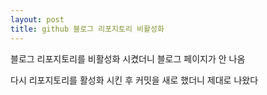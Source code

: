```yaml
---
layout: post
title: github 블로그 리포지토리 비활성화
---
```


블로그 리포지토리를 비활성화 시켰더니 블로그 페이지가 안 나옴

다시 리포지토리를 활성화 시킨 후 커밋을 새로 했더니 제대로 나왔다
